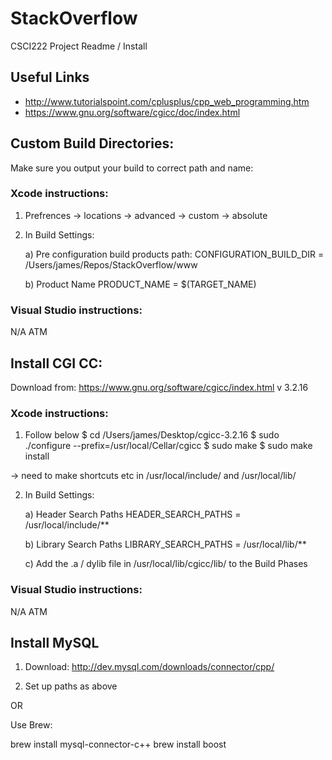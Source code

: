 # StackOverflow
CSCI222 Project Readme / Install

## Useful Links
- http://www.tutorialspoint.com/cplusplus/cpp_web_programming.htm
- https://www.gnu.org/software/cgicc/doc/index.html

## Custom Build Directories:
Make sure you output your build to correct path and name:

### Xcode instructions:
1. Prefrences
	-> locations -> advanced -> custom -> absolute

2. In Build Settings:

	a) Pre configuration build products path:
		CONFIGURATION_BUILD_DIR = /Users/james/Repos/StackOverflow/www

	b) Product Name
		PRODUCT_NAME = $(TARGET_NAME)

### Visual Studio instructions:
N/A ATM

## Install CGI CC:

Download from:
https://www.gnu.org/software/cgicc/index.html
v 3.2.16

### Xcode instructions:
1. Follow below
$ cd /Users/james/Desktop/cgicc-3.2.16
$ sudo ./configure --prefix=/usr/local/Cellar/cgicc
$ sudo make
$ sudo make install

-> need to make shortcuts etc in /usr/local/include/ and /usr/local/lib/

2. In Build Settings:

	a) Header Search Paths
		HEADER_SEARCH_PATHS = /usr/local/include/**

	b) Library Search Paths
		LIBRARY_SEARCH_PATHS = /usr/local/lib/**

	c) Add the .a / dylib file in /usr/local/lib/cgicc/lib/ to the Build Phases

### Visual Studio instructions:
N/A ATM

## Install MySQL
1. Download:
http://dev.mysql.com/downloads/connector/cpp/

2. Set up paths as above

OR

Use Brew:

brew install mysql-connector-c++
brew install boost
